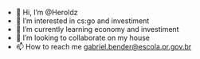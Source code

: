- 👋 Hi, I’m @Heroldz
- 👀 I’m interested in cs:go and investiment
- 🌱 I’m currently learning  economy and investiment
- 💞️ I’m looking to collaborate on my house
- 📫 How to reach me gabriel.bender@escola.pr.gov.br

<!---
Heroldz/Heroldz is a ✨ special ✨ repository because its `README.md` (this file) appears on your GitHub profile.
You can click the Preview link to take a look at your changes.
--->
